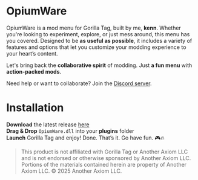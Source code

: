 # OpiumWare  
OpiumWare is a mod menu for Gorilla Tag, built by me, **kenn**. Whether you're looking to experiment, explore, or just mess around, this menu has you covered. Designed to be **as useful as possible**, it includes a variety of features and options that let you customize your modding experience to your heart’s content.  

Let's bring back the **collaborative spirit** of modding. Just **a fun menu** with **action-packed mods**.  

Need help or want to collaborate? Join the [Discord server](https://discord.gg/SnrbWDZkYC). 

# Installation
**Download** the latest release [here](https://github.com/kvzvxs/OpiumWare/releases/latest)  
**Drag & Drop** `OpiumWare.dll` into your **plugins** folder  
**Launch** Gorilla Tag and enjoy!
Done. That’s it. Go have fun. 🎮🔥

> This product is not affiliated with Gorilla Tag or Another Axiom LLC and is not endorsed or otherwise sponsored by Another Axiom LLC. Portions of the materials contained herein are property of Another Axiom LLC. © 2025 Another Axiom LLC.